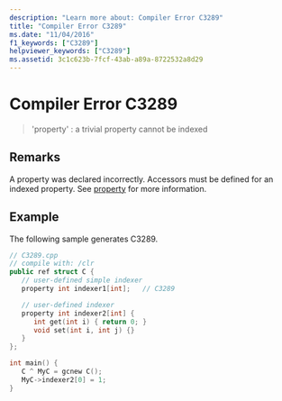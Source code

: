 ```yaml
---
description: "Learn more about: Compiler Error C3289"
title: "Compiler Error C3289"
ms.date: "11/04/2016"
f1_keywords: ["C3289"]
helpviewer_keywords: ["C3289"]
ms.assetid: 3c1c623b-7fcf-43ab-a89a-8722532a8d29
---
```

# Compiler Error C3289

> 'property' : a trivial property cannot be indexed

## Remarks

A property was declared incorrectly. Accessors must be defined for an indexed property. See [property](../../extensions/property-cpp-component-extensions.md) for more information.

## Example

The following sample generates C3289.

```cpp
// C3289.cpp
// compile with: /clr
public ref struct C {
   // user-defined simple indexer
   property int indexer1[int];   // C3289

   // user-defined indexer
   property int indexer2[int] {
      int get(int i) { return 0; }
      void set(int i, int j) {}
   }
};

int main() {
   C ^ MyC = gcnew C();
   MyC->indexer2[0] = 1;
}
```
